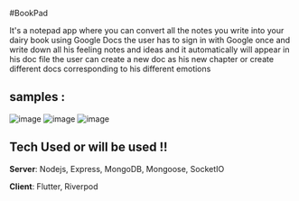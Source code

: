 #BookPad 

It's a notepad app  where you can convert all the notes you write into your dairy book using Google Docs 
the user has to sign in  with Google once and write down all his feeling notes and ideas and it automatically will appear in his doc file 
the user can create a new doc as his new chapter or create different docs corresponding to his different emotions 

## samples :

![image](https://github.com/A1aaAhmed/bookpad/assets/81260750/9d7ecf28-00b2-40f3-a823-3d0ea0a8a247)
![image](https://github.com/A1aaAhmed/bookpad/assets/81260750/fad453a8-a680-4cdc-823b-7042661619e3)
![image](https://github.com/A1aaAhmed/bookpad/assets/81260750/f53d7cfa-3b86-463a-8ba5-593848d35b5a)



## Tech Used or will be used !!
**Server**: Nodejs, Express, MongoDB, Mongoose, SocketIO

**Client**: Flutter, Riverpod
    

